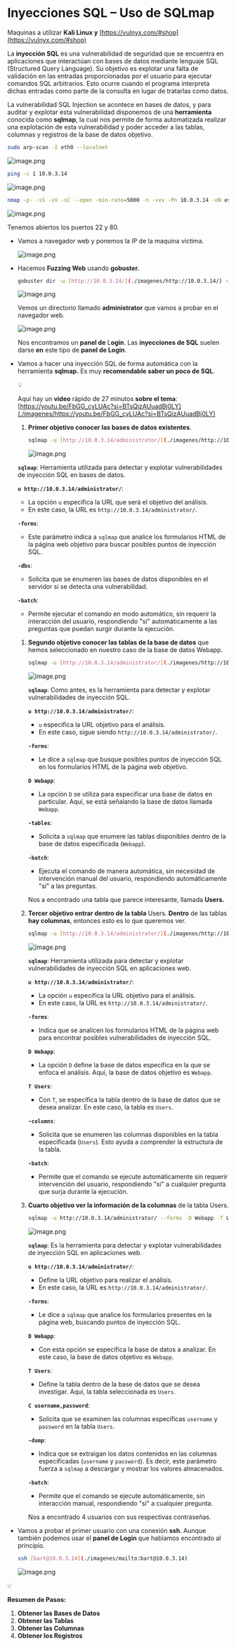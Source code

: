 # Inyecciones SQL – Uso de SQLmap

Maquinas a utilizar **Kali Linux y** [https://vulnyx.com/#shop](https://vulnyx.com/#shop)

La **inyección SQL** es una vulnerabilidad de seguridad que se encuentra en aplicaciones que interactúan con bases de datos mediante lenguaje SQL (Structured Query Language). Su objetivo es explotar una falta de validación en las entradas proporcionadas por el usuario para ejecutar comandos SQL arbitrarios. Esto ocurre cuando el programa interpreta dichas entradas como parte de la consulta en lugar de tratarlas como datos.

La vulnerabilidad SQL Injection se acontece en bases de datos, y para auditar y explotar esta vulnerabilidad disponemos de una **herramienta** conocida como **sqlmap**, la cual nos permite de forma automatizada realizar una explotación de esta vulnerabilidad y poder acceder a las tablas, columnas y registros de la base de datos objetivo.

```bash
sudo arp-scan -I eth0 --localnet
```

![image.png](./imagenes/image%20146.png)

```bash
ping -c 1 10.0.3.14 
```

![image.png](./imagenes/image%20147.png)

```bash
nmap -p- -sS -sV -sC --open -min-rate=5000 -n -vvv -Pn 10.0.3.14 -oN escaneo
```

![image.png](./imagenes/image%20148.png)

Tenemos abiertos los puertos 22 y 80.

- Vamos a navegador web y ponemos la IP de la maquina victima.
    
    ![image.png](./imagenes/image%20149.png)
    

- Hacemos **Fuzzing Web** usando **gobuster.**
    
    ```bash
    gobuster dir -u [http://10.0.3.14/](./imagenes/http://10.0.3.14/) -w /usr/share/wordlists/dirbuster/directory-list-lowercase-2.3-medium.txt
    ```
    
    ![image.png](./imagenes/image%20150.png)
    
    Vemos un directorio llamado **administrator** que vamos a probar en el navegador web.
    
    ![image.png](./imagenes/image%20151.png)
    
    Nos encontramos un **panel de** L**ogin**. Las **inyecciones de SQL** suelen darse **en** este tipo de **panel de Login**.
    
- Vamos a hacer una inyección SQL de forma automática con la herramienta **sqlmap.** Es muy **recomendable saber un poco de SQL**.
    
    <aside>
    💡
    
    Aquí hay un **video** rápido de 27 minutos **sobre el tema**: [https://youtu.be/FbGG_cyLUAc?si=BTsQjzAUuadBj0LY](./imagenes/https://youtu.be/FbGG_cyLUAc?si=BTsQjzAUuadBj0LY)
    
    </aside>
    
    1. **Primer objetivo conocer las bases de datos existentes**.
        
        ```bash
        sqlmap -u [http://10.0.3.14/administrator/](./imagenes/http://10.0.3.14/administrator/) --forms --dbs --batch
        ```
        
        ![image.png](./imagenes/image%20152.png)
        
    
    **`sqlmap`**: Herramienta utilizada para detectar y explotar vulnerabilidades de inyección SQL en bases de datos.
    
    **`u http://10.0.3.14/administrator/`**:
    
    - La opción `u` especifica la URL que será el objetivo del análisis.
    - En este caso, la URL es `http://10.0.3.14/administrator/`.
    
    **`-forms`**:
    
    - Este parámetro indica a `sqlmap` que analice los formularios HTML de la página web objetivo para buscar posibles puntos de inyección SQL.
    
    **`-dbs`**:
    
    - Solicita que se enumeren las bases de datos disponibles en el servidor si se detecta una vulnerabilidad.
    
    **`-batch`**:
    
    - Permite ejecutar el comando en modo automático, sin requerir la interacción del usuario, respondiendo "sí" automáticamente a las preguntas que puedan surgir durante la ejecución.
    
    1. **Segundo objetivo conocer las tablas de la base de datos** que hemos seleccionado en nuestro caso de la base de datos Webapp.
        
        ```bash
        sqlmap -u [http://10.0.3.14/administrator/](./imagenes/http://10.0.3.14/administrator/) --forms -D Webapp --tables --batch
        ```
        
        ![image.png](./imagenes/image%20153.png)
        
        **`sqlmap`**: Como antes, es la herramienta para detectar y explotar vulnerabilidades de inyección SQL.
        
        **`u http://10.0.3.14/administrator/`**:
        
        - `u` especifica la URL objetivo para el análisis.
        - En este caso, sigue siendo `http://10.0.3.14/administrator/`.
        
        **`-forms`**:
        
        - Le dice a `sqlmap` que busque posibles puntos de inyección SQL en los formularios HTML de la página web objetivo.
        
        **`D Webapp`**:
        
        - La opción `D` se utiliza para especificar una base de datos en particular. Aquí, se está señalando la base de datos llamada `Webapp`.
        
        **`-tables`**:
        
        - Solicita a `sqlmap` que enumere las tablas disponibles dentro de la base de datos especificada (`Webapp`).
        
        **`-batch`**:
        
        - Ejecuta el comando de manera automática, sin necesidad de intervención manual del usuario, respondiendo automáticamente "sí" a las preguntas.
        
        Nos a encontrado una tabla que parece interesante, llamada **Users.**
        
    2. **Tercer objetivo entrar dentro de la tabla** Users. **Dentro** de las tablas **hay columnas**, entonces esto es lo que queremos ver.
        
        ```bash
        sqlmap -u [http://10.0.3.14/administrator/](./imagenes/http://10.0.3.14/administrator/) --forms -D Webapp -T Users --columns --batch
        ```
        
        ![image.png](./imagenes/image%20154.png)
        
        **`sqlmap`**: Herramienta utilizada para detectar y explotar vulnerabilidades de inyección SQL en aplicaciones web.
        
        **`u http://10.0.3.14/administrator/`**:
        
        - La opción `u` especifica la URL objetivo para el análisis.
        - En este caso, la URL es `http://10.0.3.14/administrator/`.
        
        **`-forms`**:
        
        - Indica que se analicen los formularios HTML de la página web para encontrar posibles vulnerabilidades de inyección SQL.
        
        **`D Webapp`**:
        
        - La opción `D` define la base de datos específica en la que se enfoca el análisis. Aquí, la base de datos objetivo es `Webapp`.
        
        **`T Users`**:
        
        - Con `T`, se especifica la tabla dentro de la base de datos que se desea analizar. En este caso, la tabla es `Users`.
        
        **`-columns`**:
        
        - Solicita que se enumeren las columnas disponibles en la tabla especificada (`Users`). Esto ayuda a comprender la estructura de la tabla.
        
        **`-batch`**:
        
        - Permite que el comando se ejecute automáticamente sin requerir intervención del usuario, respondiendo "sí" a cualquier pregunta que surja durante la ejecución.
        
    3. **Cuarto objetivo ver la información de la columnas** de la tabla Users.
        
        ```bash
        sqlmap -u http://10.0.3.14/administrator/ --forms -D Webapp -T Users -C username,password --dump --batch
        ```
        
        ![image.png](./imagenes/image%20155.png)
        
        **`sqlmap`**: Es la herramienta para detectar y explotar vulnerabilidades de inyección SQL en aplicaciones web.
        
        **`u http://10.0.3.14/administrator/`**:
        
        - Define la URL objetivo para realizar el análisis.
        - En este caso, la URL es `http://10.0.3.14/administrator/`.
        
        **`-forms`**:
        
        - Le dice a `sqlmap` que analice los formularios presentes en la página web, buscando puntos de inyección SQL.
        
        **`D Webapp`**:
        
        - Con esta opción se especifica la base de datos a analizar. En este caso, la base de datos objetivo es `Webapp`.
        
        **`T Users`**:
        
        - Define la tabla dentro de la base de datos que se desea investigar. Aquí, la tabla seleccionada es `Users`.
        
        **`C username,password`**:
        
        - Solicita que se examinen las columnas específicas `username` y `password` en la tabla `Users`.
        
        **`-dump`**:
        
        - Indica que se extraigan los datos contenidos en las columnas especificadas (`username` y `password`). Es decir, este parámetro fuerza a `sqlmap` a descargar y mostrar los valores almacenados.
        
        **`-batch`**:
        
        - Permite que el comando se ejecute automáticamente, sin interacción manual, respondiendo "sí" a cualquier pregunta.
        
        Nos a encontrado 4 usuarios con sus respectivas contraseñas.
        
- Vamos a probar el primer usuario con una conexión **ssh**. Aunque también podemos usar el **panel de Login** que habíamos encontrado al principio.
    
    ```bash
    ssh [bart@10.0.3.14](./imagenes/mailto:bart@10.0.3.14)
    ```
    
    ![image.png](./imagenes/image%20156.png)
    

<aside>
💡

**Resumen de Pasos:**

1. **Obtener las Bases de Datos**
2. **Obtener las Tablas**
3. **Obtener las Columnas**
4. **Obtener los Registros**
</aside>